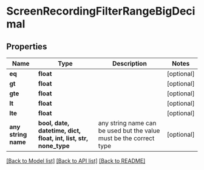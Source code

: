 # ScreenRecordingFilterRangeBigDecimal


## Properties
Name | Type | Description | Notes
------------ | ------------- | ------------- | -------------
**eq** | **float** |  | [optional] 
**gt** | **float** |  | [optional] 
**gte** | **float** |  | [optional] 
**lt** | **float** |  | [optional] 
**lte** | **float** |  | [optional] 
**any string name** | **bool, date, datetime, dict, float, int, list, str, none_type** | any string name can be used but the value must be the correct type | [optional]

[[Back to Model list]](../README.md#documentation-for-models) [[Back to API list]](../README.md#documentation-for-api-endpoints) [[Back to README]](../README.md)


